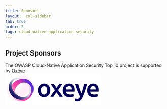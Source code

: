 ```yaml
---
title: Sponsors
layout:  col-sidebar
tab: true
order: 2
tags: cloud-native-application-security
---
```


## Project Sponsors
The OWASP Cloud-Native Application Security Top 10 project is supported by [Oxeye](https://oxeye.io)
<br>
[![Oxeye](/assets/images/oxeye_logo.png)](https://oxeye.io/)

